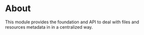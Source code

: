 # About

This module provides the foundation and API to deal with files and resources
metadata in in a centralized way.
